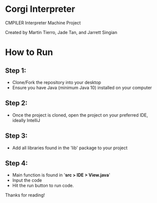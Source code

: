 # Corgi Interpreter
CMPILER Interpreter Machine Project

Created by Martin Tierro, Jade Tan, and Jarrett Singian

# How to Run
Step 1:
- 
- Clone/Fork the repository into your desktop
- Ensure you have Java (minimum Java 10) installed on your computer

Step 2:
- 
- Once the project is cloned, open the project on your preferred IDE, ideally IntelliJ

Step 3:
- 
- Add all libraries found in the 'lib' package to your project

Step 4:
- 
- Main function is found in '**src > IDE > View.java**'
- Input the code
- Hit the run button to run code.

Thanks for reading! 


